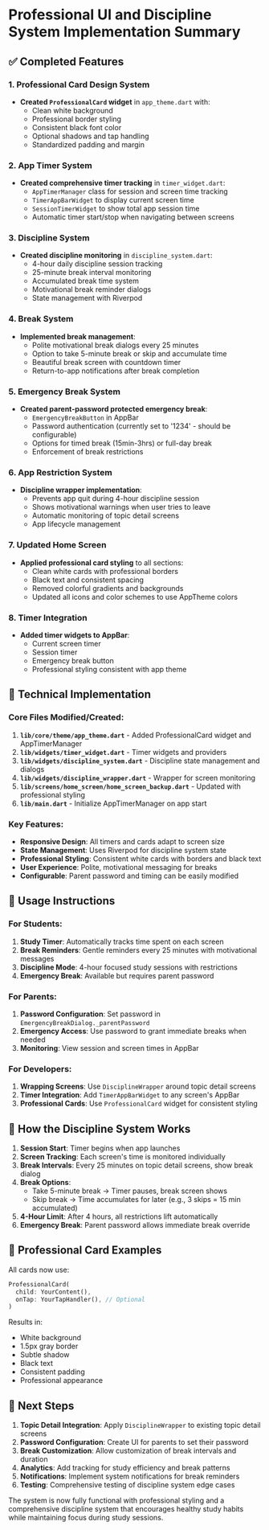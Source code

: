 # Professional UI and Discipline System Implementation Summary

## ✅ Completed Features

### 1. Professional Card Design System

- **Created `ProfessionalCard` widget** in `app_theme.dart` with:
  - Clean white background
  - Professional border styling
  - Consistent black font color
  - Optional shadows and tap handling
  - Standardized padding and margin

### 2. App Timer System

- **Created comprehensive timer tracking** in `timer_widget.dart`:
  - `AppTimerManager` class for session and screen time tracking
  - `TimerAppBarWidget` to display current screen time
  - `SessionTimerWidget` to show total app session time
  - Automatic timer start/stop when navigating between screens

### 3. Discipline System

- **Created discipline monitoring** in `discipline_system.dart`:
  - 4-hour daily discipline session tracking
  - 25-minute break interval monitoring
  - Accumulated break time system
  - Motivational break reminder dialogs
  - State management with Riverpod

### 4. Break System

- **Implemented break management**:
  - Polite motivational break dialogs every 25 minutes
  - Option to take 5-minute break or skip and accumulate time
  - Beautiful break screen with countdown timer
  - Return-to-app notifications after break completion

### 5. Emergency Break System

- **Created parent-password protected emergency break**:
  - `EmergencyBreakButton` in AppBar
  - Password authentication (currently set to '1234' - should be configurable)
  - Options for timed break (15min-3hrs) or full-day break
  - Enforcement of break restrictions

### 6. App Restriction System

- **Discipline wrapper implementation**:
  - Prevents app quit during 4-hour discipline session
  - Shows motivational warnings when user tries to leave
  - Automatic monitoring of topic detail screens
  - App lifecycle management

### 7. Updated Home Screen

- **Applied professional card styling** to all sections:
  - Clean white cards with professional borders
  - Black text and consistent spacing
  - Removed colorful gradients and backgrounds
  - Updated all icons and color schemes to use AppTheme colors

### 8. Timer Integration

- **Added timer widgets to AppBar**:
  - Current screen timer
  - Session timer
  - Emergency break button
  - Professional styling consistent with app theme

## 🔧 Technical Implementation

### Core Files Modified/Created:

1. **`lib/core/theme/app_theme.dart`** - Added ProfessionalCard widget and AppTimerManager
2. **`lib/widgets/timer_widget.dart`** - Timer widgets and providers
3. **`lib/widgets/discipline_system.dart`** - Discipline state management and dialogs
4. **`lib/widgets/discipline_wrapper.dart`** - Wrapper for screen monitoring
5. **`lib/screens/home_screen/home_screen_backup.dart`** - Updated with professional styling
6. **`lib/main.dart`** - Initialize AppTimerManager on app start

### Key Features:

- **Responsive Design**: All timers and cards adapt to screen size
- **State Management**: Uses Riverpod for discipline system state
- **Professional Styling**: Consistent white cards with borders and black text
- **User Experience**: Polite, motivational messaging for breaks
- **Configurable**: Parent password and timing can be easily modified

## 🎯 Usage Instructions

### For Students:

1. **Study Timer**: Automatically tracks time spent on each screen
2. **Break Reminders**: Gentle reminders every 25 minutes with motivational messages
3. **Discipline Mode**: 4-hour focused study sessions with restrictions
4. **Emergency Break**: Available but requires parent password

### For Parents:

1. **Password Configuration**: Set password in `EmergencyBreakDialog._parentPassword`
2. **Emergency Access**: Use password to grant immediate breaks when needed
3. **Monitoring**: View session and screen times in AppBar

### For Developers:

1. **Wrapping Screens**: Use `DisciplineWrapper` around topic detail screens
2. **Timer Integration**: Add `TimerAppBarWidget` to any screen's AppBar
3. **Professional Cards**: Use `ProfessionalCard` widget for consistent styling

## 🔄 How the Discipline System Works

1. **Session Start**: Timer begins when app launches
2. **Screen Tracking**: Each screen's time is monitored individually
3. **Break Intervals**: Every 25 minutes on topic detail screens, show break dialog
4. **Break Options**:
   - Take 5-minute break → Timer pauses, break screen shows
   - Skip break → Time accumulates for later (e.g., 3 skips = 15 min accumulated)
5. **4-Hour Limit**: After 4 hours, all restrictions lift automatically
6. **Emergency Break**: Parent password allows immediate break override

## 🎨 Professional Card Examples

All cards now use:

```dart
ProfessionalCard(
  child: YourContent(),
  onTap: YourTapHandler(), // Optional
)
```

Results in:

- White background
- 1.5px gray border
- Subtle shadow
- Black text
- Consistent padding
- Professional appearance

## 🚀 Next Steps

1. **Topic Detail Integration**: Apply `DisciplineWrapper` to existing topic detail screens
2. **Password Configuration**: Create UI for parents to set their password
3. **Break Customization**: Allow customization of break intervals and duration
4. **Analytics**: Add tracking for study efficiency and break patterns
5. **Notifications**: Implement system notifications for break reminders
6. **Testing**: Comprehensive testing of discipline system edge cases

The system is now fully functional with professional styling and a comprehensive discipline system that encourages healthy study habits while maintaining focus during study sessions.
